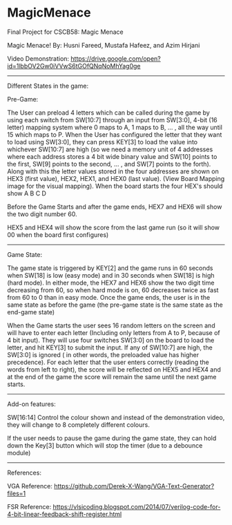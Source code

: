 # MagicMenace
Final Project for CSCB58: Magic Menace


Magic Menace! 
By: Husni Fareed, Mustafa Hafeez, and Azim Hirjani

Video Demonstration:
https://drive.google.com/open?id=1lbbOV2Gw0iVVwS6tGOfQNqNoMhYag0ge

------------------------------

Different States in the game:

Pre-Game:

The User can preload 4 letters which can be called during the game by using each switch from SW[10:7] 
through an input from SW[3:0], 4-bit (16 letter) mapping system where 0 maps to A, 1 maps to B, ... , 
all the way until 15 which maps to P. When the User has configured the letter that they want to load 
using SW[3:0], they can press KEY[3] to load the value into whichever SW[10:7] are high (so we need a
memory unit of 4 addresses where each address stores a 4 bit wide binary value and SW[10] points to 
the first, SW[9] points to the second, ... , and SW[7] points to the forth). Along with this the letter
values stored in the four addresses are shown on HEX3 (first value), HEX2, HEX1, and HEX0 (last value). 
(View Board Mapping image for the visual mapping). When the board starts the four HEX's should show A B C D

Before the Game Starts and after the game ends, HEX7 and HEX6 will show the two digit number 60.

HEX5 and HEX4 will show the score from the last game run (so it will show 00 when the board first configures)

------------------------------

Game State:

The game state is triggered by KEY[2] and the game runs in 60 seconds when SW[18] is low (easy mode) and 
in 30 seconds when SW[18] is high (hard mode).  In either mode, the HEX7 and HEX6 show the two digit time 
decreasing from 60, so when hard mode is on, 60 decreases twice as fast from 60 to 0 than in easy mode.
Once the game ends, the user is in the same state as before the game (the pre-game state is the same state 
as the end-game state)

When the Game  starts the user sees 16 random letters on the screen and will have to enter each letter 
(Including only letters from A to P, because of 4 bit input). They will use four switches SW[3:0] on
the board to load the letter, and hit KEY[3] to submit the input.  If any of SW[10:7] are high,
the SW[3:0] is ignored ( in other words, the preloaded value has higher precedence). For each 
letter that the user enters correctly (reading the words from left to right), the score will be 
reflected on HEX5 and HEX4 and at the end of the game the score will remain the same until the next game starts.

------------------------------

Add-on features:

SW[16:14] Control the colour shown and instead of the demonstration video, they will change to 8 completely different colours.

If the user needs to pause the game during the game state, they can hold down the Key[3] button which will stop the timer 
(due to a debounce module)

------------------------------

References:

VGA Reference: https://github.com/Derek-X-Wang/VGA-Text-Generator?files=1

FSR Reference: https://vlsicoding.blogspot.com/2014/07/verilog-code-for-4-bit-linear-feedback-shift-register.html

